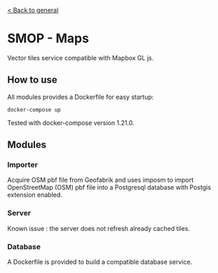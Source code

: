 [< Back to general](https://github.com/nextmoov/nextmoov-smop-general)

# SMOP - Maps

Vector tiles service compatible with Mapbox GL js.

## How to use

All modules provides a Dockerfile for easy startup:

```
docker-compose up
```

Tested with docker-compose version 1.21.0.


## Modules

### Importer

Acquire OSM pbf file from Geofabrik and uses imposm to import OpenStreetMap (OSM) pbf file into a Postgresql database with Postgis extension enabled.

### Server

Known issue : the server does not refresh already cached tiles.

### Database

A Dockerfile is provided to build a compatible database service.
